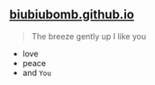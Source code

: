 ## [biubiubomb.github.io](https://biubiubomb.github.io)

> The breeze gently up I like you

+ love
+ peace
+ and `You`